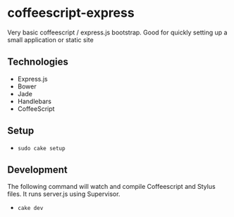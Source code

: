 coffeescript-express
====================

Very basic coffeescript / express.js bootstrap. Good for quickly setting up a small application or static site
## Technologies
* Express.js
* Bower
* Jade
* Handlebars
* CoffeeScript

## Setup
* `sudo cake setup`

## Development
The following command will watch and compile Coffeescript and Stylus files. It runs server.js using Supervisor.
* `cake dev`
